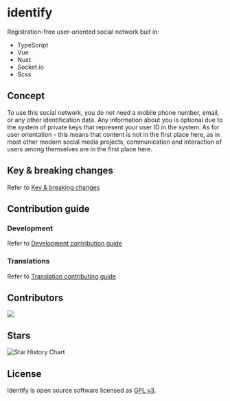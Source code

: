 # identify
Registration-free user-oriented social network buit in:

- TypeScript
- Vue
- Nuxt
- Socket.io
- Scss

## Concept

To use this social network, you do not need a mobile phone number, email, or any other identification data. Any information about you is optional due to the system of private keys that represent your user ID in the system. As for user orientation - this means that content is not in the first place here, as in most other modern social media projects, communication and interaction of users among themselves are in the first place here.

## Key & breaking changes

Refer to [Key & breaking changes](https://github.com/appolinarium/identify/blob/main/docs/CHANGES.md)

## Contribution guide

### Development

Refer to [Development contribution guide](https://github.com/appolinarium/identify/blob/main/docs/CONTRIBUTING_GUIDE.md)

### Translations

Refer to [Translation contributing guide](https://github.com/appolinarium/identify/blob/main/docs/TRANSLATION_CONTRIBUTING_GUIDE.md)

## Contributors
<a href="https://github.com/appolinarium/identify/graphs/contributors">
  <img src="https://contrib.rocks/image?repo=appolinarium/identify" />
</a>

## Stars

![Star History Chart](https://api.star-history.com/svg?repos=appolinarium/identify&type=Date)

## License

Identify is open source software licensed as [GPL v3](https://github.com/appolinarium/identify/blob/main/LICENSE).